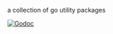 a collection of go utility packages

[![Godoc](http://img.shields.io/badge/godoc-reference-blue.svg?style=flat)](https://godoc.org/github.com/coreos/pkg)
